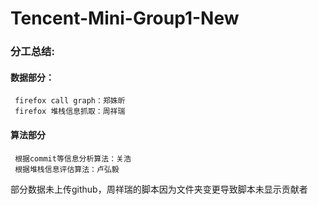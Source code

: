 # Tencent-Mini-Group1-New
### 分工总结:
#### 数据部分：
     firefox call graph：郑姝昕
     firefox 堆栈信息抓取：周祥瑞
#### 算法部分
     根据commit等信息分析算法：关浩
     根据堆栈信息评估算法：卢弘毅
部分数据未上传github，周祥瑞的脚本因为文件夹变更导致脚本未显示贡献者
